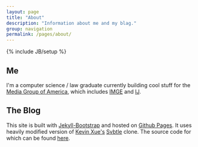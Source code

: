 ```yaml
---
layout: page
title: "About"
description: "Information about me and my blag."
group: navigation
permalink: /pages/about/
---
```

{% include JB/setup %}

## Me

I'm a computer science / law graduate currently building cool stuff for the [Media Group of America](http://mgofa.com), which includes [IMGE](http://imge.com) and [IJ](http://www.ij.com]).

## The Blog

This site is built with [Jekyll-Bootstrap](http://jekyllbootstrap.com) and hosted on [Github Pages](http://pages.github.com). It uses heavily modified version of [Kevin Xue's](https://github.com/kevinxueliang/jb-svbtle) [Svbtle](https://svbtle.com) clone. The source code for which can be found [here](https://github.com/cdlewis/cdlewis.github.com).
